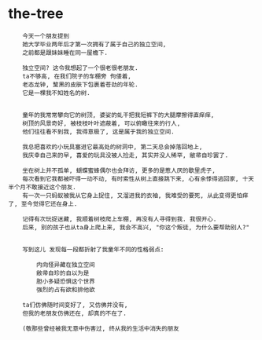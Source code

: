 # the-tree

        今天一个朋友提到
        她大学毕业两年后才第一次拥有了属于自己的独立空间,
        之前都是跟妹妹睡在同一屋檐下.

        独立空间? 这令我想起了一个很老很老朋友.
        ta不够高, 在我们院子的车棚旁 佝偻着,
        老态龙钟, 黧黑的皮肤下包裹着苍劲的年轮.
        它是一棵我不知姓名的树.


        童年的我常常攀向它的树顶, 婆娑的虬干把我短裤下的大腿摩擦得直痒痒,
        树顶的风景奇好, 被枝枝叶叶遮蔽着, 可以俯瞰往来的行人,
        他们往往看不到我, 我得意极了, 这是属于我的独立空间.

        我总把喜欢的小玩具塞进它最高处的树洞中, 第二天总会掉落回地上,
        我庆幸自己来的早, 喜爱的玩具没被人捡走, 其实并没人稀罕, 敝帚自珍罢了.

        坐在树上并不孤单, 蝴蝶蜜蜂偶尔也会拜访, 更多的是惹人厌的歇里虎子,
        每次看到它我都被吓得一动不动, 有时索性从树上直接跳下来, 心有余悸得逃回家, 十天半个月不敢接近这个朋友.
        有一次一只蚂蚁被我从它身上捉住, 又溜进我的衣袖, 我难受的要死, 从此变得更怕痒了, 至今觉得它还在身上.

        记得有次玩捉迷藏, 我顺着树枝爬上车棚, 再没有人寻得到我. 我很开心.
        后来, 别的孩子也从ta身上爬上来, 我会不高兴, "你这个叛徒, 为什么要帮助别人?"


        写到这儿 发现每一段都折射了我童年不同的性格弱点:
        
            内向怪异藏在独立空间
            敝帚自珍的自以为是
            胆小多疑恐惧这个世界
            强烈的占有欲和排他欲

        ta们仿佛随时间变好了, 又仿佛并没有,
        但我的老朋友仿佛还在, 却真的不在了.

        (敬那些曾经被我无意中伤害过, 终从我的生活中消失的朋友